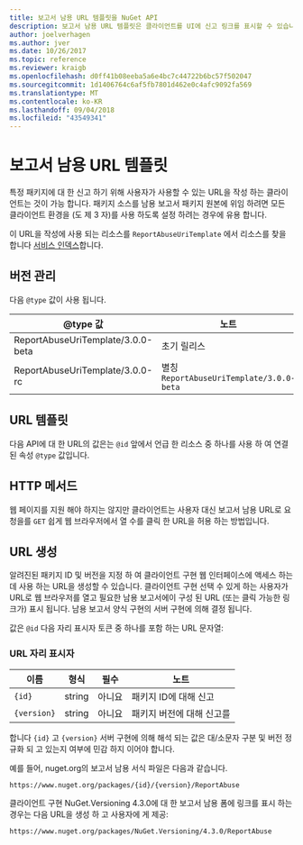 ```yaml
---
title: 보고서 남용 URL 템플릿을 NuGet API
description: 보고서 남용 URL 템플릿은 클라이언트를 UI에 신고 링크를 표시할 수 있습니다.
author: joelverhagen
ms.author: jver
ms.date: 10/26/2017
ms.topic: reference
ms.reviewer: kraigb
ms.openlocfilehash: d0ff41b08eeba5a6e4bc7c44722b6bc57f502047
ms.sourcegitcommit: 1d1406764c6af5fb7801d462e0c4afc9092fa569
ms.translationtype: MT
ms.contentlocale: ko-KR
ms.lasthandoff: 09/04/2018
ms.locfileid: "43549341"
---
```

# <a name="report-abuse-url-template"></a>보고서 남용 URL 템플릿

특정 패키지에 대 한 신고 하기 위해 사용자가 사용할 수 있는 URL을 작성 하는 클라이언트는 것이 가능 합니다. 패키지 소스를 남용 보고서 패키지 원본에 위임 하려면 모든 클라이언트 환경을 (도 제 3 자)를 사용 하도록 설정 하려는 경우에 유용 합니다.

이 URL을 작성에 사용 되는 리소스를 `ReportAbuseUriTemplate` 에서 리소스를 찾을 합니다 [서비스 인덱스](service-index.md)합니다.

## <a name="versioning"></a>버전 관리

다음 `@type` 값이 사용 됩니다.

@type 값                       | 노트
--------------------------------- | -----
ReportAbuseUriTemplate/3.0.0-beta | 초기 릴리스
ReportAbuseUriTemplate/3.0.0-rc   | 별칭 `ReportAbuseUriTemplate/3.0.0-beta`

## <a name="url-template"></a>URL 템플릿

다음 API에 대 한 URL의 값은는 `@id` 앞에서 언급 한 리소스 중 하나를 사용 하 여 연결 된 속성 `@type` 값입니다.

## <a name="http-methods"></a>HTTP 메서드

웹 페이지를 지원 해야 하지는 않지만 클라이언트는 사용자 대신 보고서 남용 URL로 요청을를 `GET` 쉽게 웹 브라우저에서 열 수를 클릭 한 URL을 허용 하는 방법입니다.

## <a name="construct-the-url"></a>URL 생성

알려진된 패키지 ID 및 버전을 지정 하 여 클라이언트 구현 웹 인터페이스에 액세스 하는 데 사용 하는 URL을 생성할 수 있습니다. 클라이언트 구현 선택 수 있게 하는 사용자가 URL로 웹 브라우저를 열고 필요한 남용 보고서에이 구성 된 URL (또는 클릭 가능한 링크가) 표시 됩니다. 남용 보고서 양식 구현의 서버 구현에 의해 결정 됩니다.

값은 `@id` 다음 자리 표시자 토큰 중 하나를 포함 하는 URL 문자열:

### <a name="url-placeholders"></a>URL 자리 표시자

이름        | 형식    | 필수 | 노트
----------- | ------- | -------- | -----
`{id}`      | string  | 아니요       | 패키지 ID에 대해 신고
`{version}` | string  | 아니요       | 패키지 버전에 대해 신고를

합니다 `{id}` 고 `{version}` 서버 구현에 의해 해석 되는 값은 대/소문자 구분 및 버전 정규화 되 고 있는지 여부에 민감 하지 이어야 합니다.

예를 들어, nuget.org의 보고서 남용 서식 파일은 다음과 같습니다.

    https://www.nuget.org/packages/{id}/{version}/ReportAbuse

클라이언트 구현 NuGet.Versioning 4.3.0에 대 한 보고서 남용 폼에 링크를 표시 하는 경우는 다음 URL을 생성 하 고 사용자에 게 제공:

    https://www.nuget.org/packages/NuGet.Versioning/4.3.0/ReportAbuse
